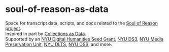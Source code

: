 # soul-of-reason-as-data
Space for transcript data, scripts, and docs related to the [Soul of Reason project](https://nyu-dss.github.io/soul-of-reason).  
Inspired in part by [Collections as Data](https://collectionsasdata.github.io/).  
Supported by an [NYU Digital Humanities Seed Grant](https://nyuhumanities.org/funded-activities/digital-humanities-seed-grant/), [NYU DS3](https://cds.nyu.edu/ds3/), [NYU Media Preservation Unit](https://library.nyu.edu/departments/barbara-goldsmith-preservation-conservation-department/), [NYU DLTS](https://dlib.nyu.edu/dlts/), [NYU DSS](https://library.nyu.edu/departments/digital-scholarship-services/), and more.
